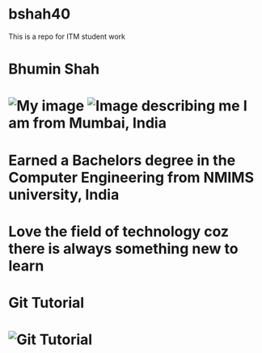 # bshah40
This is a repo for ITM student work

<h1>Bhumin Shah <h1>

![My image](https://github.com/illinoistech-itm/bshah40/blob/master/ITMD-521/Week-01/images/myself.png)
![Image describing me](https://github.com/illinoistech-itm/bshah40/tree/master/ITMD-521/Week-01/images/sachin.png)
I am from Mumbai, India <h1>
Earned a Bachelors degree in the Computer Engineering from NMIMS university, India<h1>
Love the field of technology coz there is always something new to learn <h1>
Git Tutorial <h1>
![Git Tutorial](https://github.com/illinoistech-itm/bshah40/tree/master/ITMD-521/Week-01/images/git.png)
